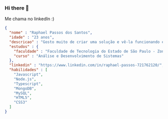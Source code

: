 ### Hi there 👋

Me chama no linkedIn :)

``` json
{
  "nome" : "Raphael Passos dos Santos",
  "idade" : "23 anos",
  "descricao" : "Gosto muito de criar uma solução e vê-la funcionando e realmente resolvendo um problema.",
  "estudos" : {
  	"faculdade" : "Faculdade de Tecnologia do Estado de São Paulo - Zona Sul",
  	"curso" : "Análise e Desenvolvimento de Sistemas"
  },
  "linkedin" : "https://www.linkedin.com/in/raphael-passos-721762120/",
  "habilidades" : [
    "Javascript",
    "Node.js",
    "Typescript",
    "MongoDB",
    "MySQL",
    "HTML5",
    "CSS3"
  ]
}
```

<!--

Here are some ideas to get you started:

- 🔭 I’m currently working on ...
- 🌱 I’m currently learning ...
- 👯 I’m looking to collaborate on ...
- 🤔 I’m looking for help with ...
- 💬 Ask me about ...
- 📫 How to reach me: ...
- 😄 Pronouns: ...
- ⚡ Fun fact: ...
-->
